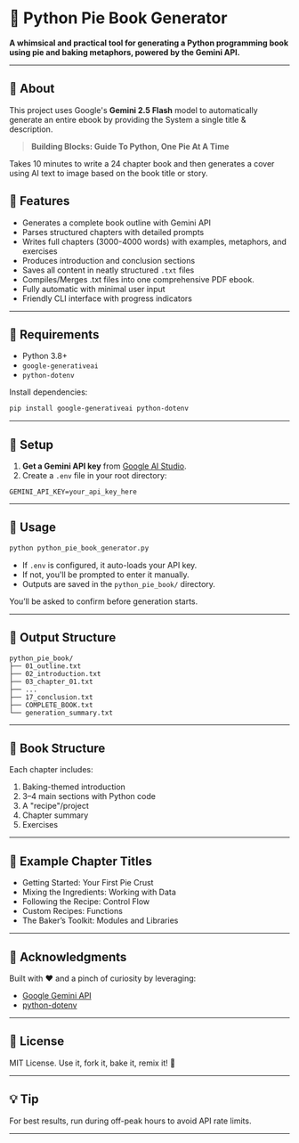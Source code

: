 # 🥧 Python Pie Book Generator

**A whimsical and practical tool for generating a Python programming book using pie and baking metaphors, powered by the Gemini API.**

---

## 📖 About

This project uses Google's **Gemini 2.5 Flash** model to automatically generate an entire ebook by providing the System a single title & description.

> **Building Blocks: Guide To Python, One Pie At A Time**

Takes 10 minutes to write a 24 chapter book and then generates a cover using AI text to image based on the book title or story.

## 🚀 Features

- Generates a complete book outline with Gemini API
- Parses structured chapters with detailed prompts
- Writes full chapters (3000-4000 words) with examples, metaphors, and exercises
- Produces introduction and conclusion sections
- Saves all content in neatly structured `.txt` files
- Compiles/Merges .txt files into one comprehensive PDF ebook.
- Fully automatic with minimal user input
- Friendly CLI interface with progress indicators

---

## 🧰 Requirements

- Python 3.8+
- `google-generativeai`
- `python-dotenv`

Install dependencies:

```bash
pip install google-generativeai python-dotenv
```

---

## 🔑 Setup

1. **Get a Gemini API key** from [Google AI Studio](https://makersuite.google.com/app).
2. Create a `.env` file in your root directory:

```
GEMINI_API_KEY=your_api_key_here
```

---

## 🏁 Usage

```bash
python python_pie_book_generator.py
```

- If `.env` is configured, it auto-loads your API key.
- If not, you'll be prompted to enter it manually.
- Outputs are saved in the `python_pie_book/` directory.

You’ll be asked to confirm before generation starts.

---

## 📂 Output Structure

```
python_pie_book/
├── 01_outline.txt
├── 02_introduction.txt
├── 03_chapter_01.txt
├── ...
├── 17_conclusion.txt
├── COMPLETE_BOOK.txt
└── generation_summary.txt
```

---

## 🎯 Book Structure

Each chapter includes:

1. Baking-themed introduction
2. 3–4 main sections with Python code
3. A "recipe"/project
4. Chapter summary
5. Exercises

---

## 🧁 Example Chapter Titles

- Getting Started: Your First Pie Crust
- Mixing the Ingredients: Working with Data
- Following the Recipe: Control Flow
- Custom Recipes: Functions
- The Baker’s Toolkit: Modules and Libraries

---

## 🙌 Acknowledgments

Built with ❤️ and a pinch of curiosity by leveraging:

- [Google Gemini API](https://ai.google.dev)
- [python-dotenv](https://pypi.org/project/python-dotenv/)

---

## 📘 License

MIT License. Use it, fork it, bake it, remix it! 🥧

---

## 💡 Tip

For best results, run during off-peak hours to avoid API rate limits.

---
